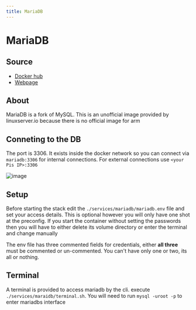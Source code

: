 ```yaml
---
title: MariaDB
---
```

# MariaDB
## Source
* [Docker hub](https://hub.docker.com/r/linuxserver/mariadb/)
* [Webpage](https://mariadb.org/)

## About

MariaDB is a fork of MySQL. This is an unofficial image provided by linuxserver.io because there is no official image for arm

## Conneting to the DB

The port is 3306. It exists inside the docker network so you can connect via `mariadb:3306` for internal connections. For external connections use `<your Pis IP>:3306`

![image](https://user-images.githubusercontent.com/46672225/69734358-7f030800-1137-11ea-9874-7d2c86b3d239.png)

## Setup

Before starting the stack edit the `./services/mariadb/mariadb.env` file and set your access details. This is optional however you will only have one shot at the preconfig. If you start the container without setting the passwords then you will have to either delete its volume directory or enter the terminal and change manually

The env file has three commented fields for credentials, either **all three** must be commented or un-commented. You can't have only one or two, its all or nothing.

## Terminal

A terminal is provided to access mariadb by the cli. execute `./services/maraidb/terminal.sh`. You will need to run `mysql -uroot -p` to enter mariadbs interface